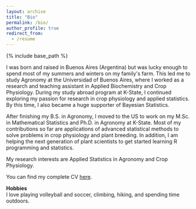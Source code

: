 ```yaml
---
layout: archive
title: "Bio"
permalink: /bio/
author_profile: true
redirect_from:
  - /resume
---
```


{% include base_path %}

I was born and raised in Buenos Aires (Argentina) but was lucky enough to spend most of my summers and winters on my family's farm. 
This led me to study Agronomy at the Universidad of Buenos Aires, where I worked as a research and teaching assistant in Applied Biochemistry and Crop Physiology. 
During my study abroad program at K-State, I continued exploring my passion for research in crop physiology and applied statistics. 
By this time, I also became a huge supporter of Bayesian Statistics.  

After finishing my B.S. in Agronomy, I moved to the US to work on my M.Sc. in Mathematical Statistics and Ph.D. in Agronomy at K-State. 
Most of my contributions so far are applications of advanced statistical methods to solve problems in crop physiology and plant breeding. 
In addition, I am helping the next generation of plant scientists to get started learning R programming and statistics.  

My research interests are Applied Statistics in Agronomy and Crop Physiology.  

You can find my complete CV [here](/Lacasa_June23.pdf).

**Hobbies**  
I love playing volleyball and soccer, climbing, hiking, and spending time outdoors. 

